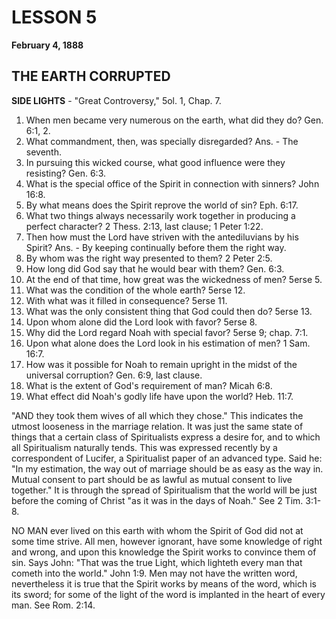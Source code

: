 # LESSON 5
**February 4, 1888**

## THE EARTH CORRUPTED

**SIDE LIGHTS** - "Great Controversy," 5ol. 1, Chap. 7.

1. When men became very numerous on the earth, what did they do? Gen. 6:1, 2.
2. What commandment, then, was specially disregarded? Ans. - The seventh.
3. In pursuing this wicked course, what good influence were they resisting? Gen. 6:3.
4. What is the special office of the Spirit in connection with sinners? John 16:8.
5. By what means does the Spirit reprove the world of sin? Eph. 6:17.
6. What two things always necessarily work together in producing a perfect character? 2 Thess. 2:13, last clause; 1 Peter 1:22.
7. Then how must the Lord have striven with the antediluvians by his Spirit? Ans. - By keeping continually before them the right way.
8. By whom was the right way presented to them? 2 Peter 2:5.
9. How long did God say that he would bear with them? Gen. 6:3.
10. At the end of that time, how great was the wickedness of men? 5erse 5.
11. What was the condition of the whole earth? 5erse 12.
12. With what was it filled in consequence? 5erse 11.
13. What was the only consistent thing that God could then do? 5erse 13.
14. Upon whom alone did the Lord look with favor? 5erse 8.
15. Why did the Lord regard Noah with special favor? 5erse 9; chap. 7:1.
16. Upon what alone does the Lord look in his estimation of men? 1 Sam. 16:7.
17. How was it possible for Noah to remain upright in the midst of the universal corruption? Gen. 6:9, last clause.
18. What is the extent of God's requirement of man? Micah 6:8.
19. What effect did Noah's godly life have upon the world? Heb. 11:7.

"AND they took them wives of all which they chose." This indicates the utmost looseness in the marriage relation. It was just the same state of things that a certain class of Spiritualists express a desire for, and to which all Spiritualism naturally tends. This was expressed recently by a correspondent of Lucifer, a Spiritualist paper of an advanced type. Said he: "In my estimation, the way out of marriage should be as easy as the way in. Mutual consent to part should be as lawful as mutual consent to live together." It is through the spread of Spiritualism that the world will be just before the coming of Christ "as it was in the days of Noah." See 2 Tim. 3:1-8.

NO MAN ever lived on this earth with whom the Spirit of God did not at some time strive. All men, however ignorant, have some knowledge of right and wrong, and upon this knowledge the Spirit works to convince them of sin. Says John: "That was the true Light, which lighteth every man that cometh into the world." John 1:9. Men may not have the written word, nevertheless it is true that the Spirit works by means of the word, which is its sword; for some of the light of the word is implanted in the heart of every man. See Rom. 2:14.